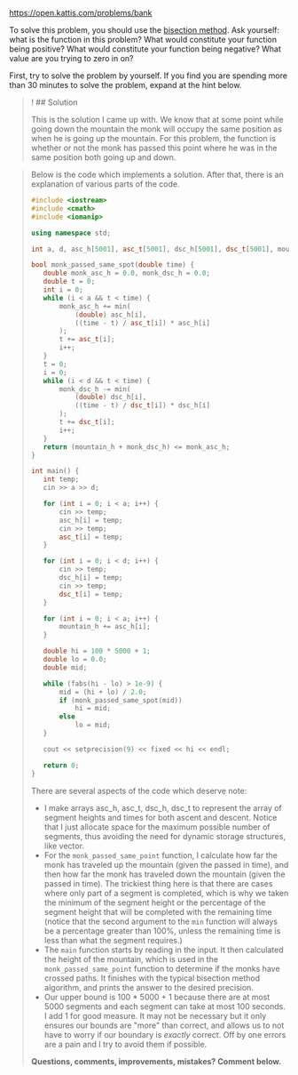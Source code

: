 https://open.kattis.com/problems/bank

To solve this problem, you should use the [bisection method](https://en.wikipedia.org/wiki/Bisection_method). Ask yourself: what is the function in this problem? What would constitute your function being positive? What would constitute your function being negative? What value are you trying to zero in on?

First, try to solve the problem by yourself. If you find you are spending more than 30 minutes to solve the problem, expand at the hint below. 

>! ## Solution
> 
> This is the solution I came up with. We know that at some point while going down the mountain the monk will occupy the same position as when he is going up the mountain. For this problem, the function is whether or not the monk has passed this point where he was in the same position both going up and down. 

> Below is the code which implements a solution. After that, there is an explanation of various parts of the code.
> 
>```cpp
>#include <iostream>
>#include <cmath>
>#include <iomanip>
>
>using namespace std;
>
>int a, d, asc_h[5001], asc_t[5001], dsc_h[5001], dsc_t[5001], mountain_h = 0;
>
>bool monk_passed_same_spot(double time) {
>    double monk_asc_h = 0.0, monk_dsc_h = 0.0;
>    double t = 0;
>    int i = 0;
>    while (i < a && t < time) {
>        monk_asc_h += min(
>            (double) asc_h[i], 
>            ((time - t) / asc_t[i]) * asc_h[i]
>        );
>        t += asc_t[i];
>        i++;
>    }
>    t = 0;
>    i = 0;
>    while (i < d && t < time) {
>        monk_dsc_h -= min(
>            (double) dsc_h[i], 
>            ((time - t) / dsc_t[i]) * dsc_h[i]
>        );
>        t += dsc_t[i];
>        i++;
>    }
>    return (mountain_h + monk_dsc_h) <= monk_asc_h;
>}
>
>int main() {
>    int temp;
>    cin >> a >> d;
>
>    for (int i = 0; i < a; i++) {
>        cin >> temp;
>        asc_h[i] = temp;
>        cin >> temp;
>        asc_t[i] = temp;
>    }
>
>    for (int i = 0; i < d; i++) {
>        cin >> temp;
>        dsc_h[i] = temp;
>        cin >> temp;
>        dsc_t[i] = temp;
>    }
>
>    for (int i = 0; i < a; i++) {
>        mountain_h += asc_h[i];
>    }
>
>    double hi = 100 * 5000 + 1;
>    double lo = 0.0;
>    double mid;
>
>    while (fabs(hi - lo) > 1e-9) {
>        mid = (hi + lo) / 2.0;
>        if (monk_passed_same_spot(mid))
>            hi = mid;
>        else
>            lo = mid;
>    }
>
>    cout << setprecision(9) << fixed << hi << endl;
>
>    return 0;
>}
> ```
> 
> There are several aspects of the code which deserve note:
> - I make arrays asc_h, asc_t, dsc_h, dsc_t to represent the array of segment heights and times for both ascent and descent. Notice that I just allocate space for the maximum possible number of segments, thus avoiding the need for dynamic storage structures, like vector.
> - For the `monk_passed_same_point` function, I calculate how far the monk has traveled up the mountain (given the passed in time), and then how far the monk has traveled down the mountain (given the passed in time). The trickiest thing here is that there are cases where only part of a segment is completed, which is why we taken the minimum of the segment height or the percentage of the segment height that will be completed with the remaining time (notice that the second argument to the `min` function will always be a percentage greater than 100%, unless the remaining time is less than what the segment requires.)
> - The `main` function starts by reading in the input. It then calculated the height of the mountain, which is used in the `monk_passed_same_point` function to determine if the monks have crossed paths. It finishes with the typical bisection method algorithm, and prints the answer to the desired precision.
> - Our upper bound is 100 * 5000 + 1 because there are at most 5000 segments and each segment can take at most 100 seconds. I add 1 for good measure. It may not be necessary but it only ensures our bounds are "more" than correct, and allows us to not have to worry if our boundary is *exactly* correct. Off by one errors are a pain and I try to avoid them if possible.
> 
>**Questions, comments, improvements, mistakes? Comment below.**
